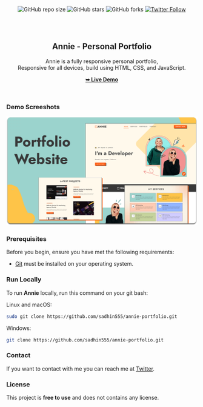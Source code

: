 <div align="center">
  
  ![GitHub repo size](https://img.shields.io/github/repo-size/sadhin555/annie-portfolio)
  ![GitHub stars](https://img.shields.io/github/stars/sadhin555/annie?style=social)
  ![GitHub forks](https://img.shields.io/github/forks/sadhin555/annie?style=social)
[![Twitter Follow](https://img.shields.io/twitter/follow/sadhin555_?style=social)](https://twitter.com/intent/follow?screen_name=sadhin555_)

  <br />
  <br />

  <h2 align="center">Annie - Personal Portfolio</h2>

  Annie is a fully responsive personal portfolio, <br />Responsive for all devices, build using HTML, CSS, and JavaScript.

  <a href="https://sadhin555.github.io/annie-portfolio/"><strong>➥ Live Demo</strong></a>

</div>

<br />

### Demo Screeshots

![Annie Desktop Demo](./readme-images/desktop.png "Desktop Demo")

### Prerequisites

Before you begin, ensure you have met the following requirements:

* [Git](https://git-scm.com/downloads "Download Git") must be installed on your operating system.

### Run Locally

To run **Annie** locally, run this command on your git bash:

Linux and macOS:

```bash
sudo git clone https://github.com/sadhin555/annie-portfolio.git
```

Windows:

```bash
git clone https://github.com/sadhin555/annie-portfolio.git
```

### Contact

If you want to contact with me you can reach me at [Twitter](https://www.twitter.com/sadhin555).

### License

This project is **free to use** and does not contains any license.
